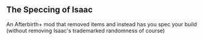 The Speccing of Isaac
---

An Afterbirth+ mod that removed items and instead has you spec your build (without removing Isaac's trademarked randomness of course)
